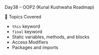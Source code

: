Day38 – OOP2 (Kunal Kushwaha Roadmap)

📌 Topics Covered
- `this` keyword  
- `final` keyword  
- Static variables, methods, and blocks  
- Access Modifiers  
- Packages and imports  
